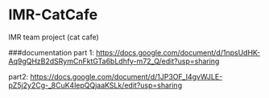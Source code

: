 # IMR-CatCafe

IMR team project (cat cafe)

###documentation 
part 1: https://docs.google.com/document/d/1npsUdHK-Aq9gQHzB2dSRymCnFktGTa6bLdhfy-m72_Q/edit?usp=sharing

part2: https://docs.google.com/document/d/1JP3OF_I4gvWJLE-pZ5j2y2Cg-_8CuK4lepQQjaaKSLk/edit?usp=sharing
